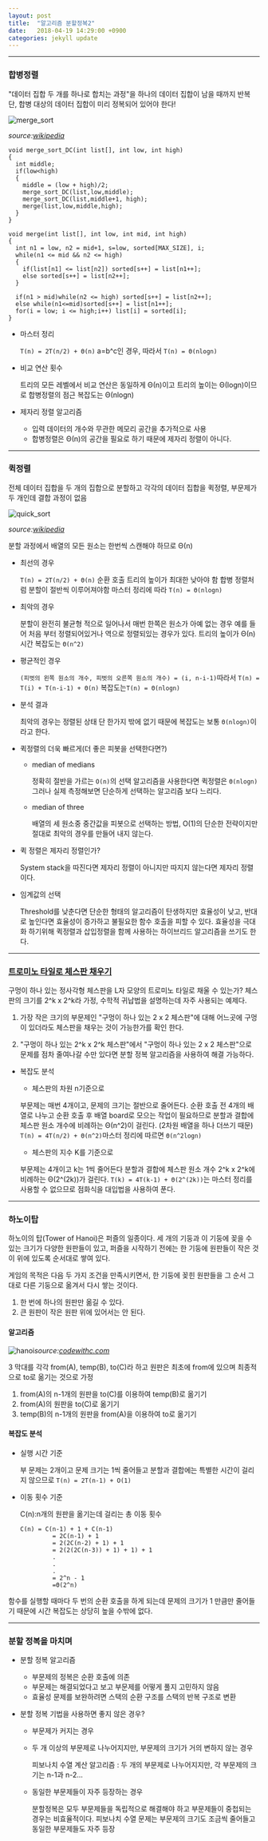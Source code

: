 ```yaml
---
layout: post
title:  "알고리즘 분할정복2"
date:   2018-04-19 14:29:00 +0900
categories: jekyll update
---
```


---
### 합병정렬

"데이터 집합 두 개를 하나로 합치는 과정"을 하나의 데이터 집합이 남을 때까지 반복 단, 합병 대상의 데이터 집합이 미리 정복되어 있어야 한다!


![merge_sort](https://upload.wikimedia.org/wikipedia/commons/c/cc/Merge-sort-example-300px.gif)

_source:[wikipedia](https://upload.wikimedia.org/wikipedia/commons/c/cc/Merge-sort-example-300px.gif)_

```
void merge_sort_DC(int list[], int low, int high)
{
  int middle;
  if(low<high)
  {
    middle = (low + high)/2;
    merge_sort_DC(list,low,middle);
    merge_sort_DC(list,middle+1, high);
    merge(list,low,middle,high);
  }
}

void merge(int list[], int low, int mid, int high)
{
  int n1 = low, n2 = mid+1, s=low, sorted[MAX_SIZE], i;
  while(n1 <= mid && n2 <= high)
  {
    if(list[n1] <= list[n2]) sorted[s++] = list[n1++];
    else sorted[s++] = list[n2++];
  }

  if(n1 > mid)while(n2 <= high) sorted[s++] = list[n2++];
  else while(n1<=mid)sorted[s++] = list[n1++];
  for(i = low; i <= high;i++) list[i] = sorted[i];
}
```
* 마스터 정리

  `T(n) = 2T(n/2) + Θ(n)` a=b^c인 경우, 따라서 `T(n) = Θ(nlogn)`

* 비교 연산 횟수

   트리의 모든 레벨에서 비교 연산은 동일하게 Θ(n)이고 트리의 높이는 Θ(logn)이므로 합병정렬의 점근 복잡도는 Θ(nlogn)

* 제자리 정렬 알고리즘
  * 입력 데이터의 개수와 무관한 메모리 공간을 추가적으로 사용
  * 합병정렬은 Θ(n)의 공간을 필요로 하기 때문에 제자리 정렬이 아니다.

---
### 퀵정렬

전체 데이터 집합을 두 개의 집합으로 분할하고 각각의 데이터 집합을 퀵정렬, 부문제가 두 개인데 결합 과정이 없음

![quick_sort](https://upload.wikimedia.org/wikipedia/commons/6/6a/Sorting_quicksort_anim.gif)

_source:[wikipedia](https://upload.wikimedia.org/wikipedia/commons/6/6a/Sorting_quicksort_anim.gif)_

분할 과정에서 배열의 모든 원소는 한번씩 스캔해야 하므로 Θ(n)
* 최선의 경우

	`T(n) = 2T(n/2) + Θ(n)`  순환 호출 트리의 높이가 최대한 낮아야 함 합병 정렬처럼 분할이 절반씩 이루어져야함
	마스터 정리에 따라 `T(n) = Θ(nlogn)`

* 최악의 경우

 	분할이 완전히 불균형 적으로 일어나서 매번 한쪽은 원소가 아예 없는 경우 예를 들어 처음 부터 정렬되어있거나 역으로 정렬되있는 경우가 있다. 트리의 높이가 Θ(n) 시간 복잡도는 `Θ(n^2)`
* 평균적인 경우

	`(피벗의 왼쪽 원소의 개수, 피벗의 오른쪽 원소의 개수) = (i, n-i-1)`따라서 `T(n) = T(i) + T(n-i-1) + Θ(n)` 복잡도는`T(n) = Θ(nlogn)`

* 분석 결과

	최악의 경우는 정렬된 상태 단 한가지 밖에 없기 때문에 복잡도는 보통 `Θ(nlogn)`이라고 한다.
* 퀵정렬의 더욱 빠르게(더 좋은 피봇을 선택한다면?)

	* median of medians

		정확히 절반을 가르는 `O(n)`의 선택 알고리즘을 사용한다면 퀵정렬은 `Θ(nlogn)` 그러나 실제 측정해보면 단순하게 선택하는 알고리즘 보다 느리다.

	* median of three

		배열의 세 원소중 중간값을 피봇으로 선택하는 방법, O(1)의 단순한 전략이지만 절대로 최악의 경우를 만들어 내지 않는다.
* 퀵 정렬은 제자리 정렬인가?

	System stack을 따진다면 제자리 정렬이 아니지만 따지지 않는다면 제자리 정렬이다.
* 임계값의 선택

	Threshold를 낮춘다면 단순한 형태의 알고리즘이 탄생하지만 효율성이 낮고, 반대로 높인다면 효율성이 증가하고 불필요한 함수 호출을 피할 수 있다. 효율성을 극대화 하기위해 퀵정렬과 삽입정렬을 함께 사용하는 하이브리드 알고리즘을 쓰기도 한다.

---
### [트로미노 타일로 체스판 채우기](https://www.youtube.com/watch?v=DOe_lsBvrbo)

구멍이 하나 있는 정사각형 체스판을 L자 모양의 트로미노 타일로 채울 수 있는가? 체스판의 크기를 2^k x 2^k라 가정, 수학적 귀납법을 설명하는데 자주 사용되는 예제다.


1.	가장 작은 크기의 부문제인 "구멍이 하나 있는 2 x 2 체스판"에 대해 어느곳에 구멍이 있더라도 체스판을 채우는 것이 가능한가를 확인 한다.

2. "구멍이 하나 있는 2^k x 2^k 체스판"에서 "구멍이 하나 있는 2 x 2 체스판"으로 문제를 점차 줄여나갈 수만 있다면 분할 정복 알고리즘을 사용하여 해결 가능하다.

* 복잡도 분석

	* 체스판의 차원 n기준으로

	 부문제는 매번 4개이고, 문제의 크기는 절반으로 줄어든다. 순환 호출 전 4개의 배열로 나누고 순환 호출 후 배열 board로 모으는 작업이 필요하므로 분할과 결합에 체스판 원소 개수에 비례하는 Θ(n^2)이 걸린다. (2차원 배열을 하나 더쓰기 때문) `T(n) = 4T(n/2) + Θ(n^2)`마스터 정리에 따르면 `Θ(n^2logn)`

	* 체스판의 지수 K를 기준으로

	부문제는 4개이고 k는 1씩 줄어든다 분할과 결합에 체스판 원소 개수 2^k x 2^k에 비례하는 Θ(2^(2k))가 걸린다.
	`T(k) = 4T(k-1) + Θ(2^(2k))`는 마스터 정리를 사용할 수 없으므로 점화식을 대입법을 사용하여 푼다.

---
### 하노이탑

하노이의 탑(Tower of Hanoi)은 퍼즐의 일종이다. 세 개의 기둥과 이 기둥에 꽂을 수 있는 크기가 다양한 원판들이 있고, 퍼즐을 시작하기 전에는 한 기둥에 원판들이 작은 것이 위에 있도록 순서대로 쌓여 있다.

게임의 목적은 다음 두 가지 조건을 만족시키면서, 한 기둥에 꽂힌 원판들을 그 순서 그대로 다른 기둥으로 옮겨서 다시 쌓는 것이다.

1. 한 번에 하나의 원판만 옮길 수 있다.
2. 큰 원판이 작은 원판 위에 있어서는 안 된다.


#### 알고리즘
![hanoi](http://www.codewithc.com/wp-content/uploads/2014/07/tower.png)_source:[codewithc.com](http://www.codewithc.com/c-program-for-tower-of-hanoi-recursion/)_

3 막대를 각각 from(A), temp(B), to(C)라 하고 원판은 최초에 from에 있으며 최종적으로 to로 옮기는 것으로 가정

1. from(A)의 n-1개의 원판을 to(C)를 이용하여 temp(B)로 옮기기
2. from(A)의 원판을 to(C)로 옮기기
3. temp(B)의 n-1개의 원판을 from(A)을 이용하여 to로 옮기기

#### 복잡도 분석

* 실행 시간 기준

	부 문제는 2개이고 문제 크기는 1씩 줄어들고 분할과 결합에는 특별한 시간이 걸리지 않으므로 `T(n) = 2T(n-1) + O(1)`
* 이동 횟수 기준

	C(n):n개의 원판을 옮기는데 걸리는 총 이동 횟수

	```
	C(n) = C(n-1) + 1 + C(n-1)
			 = 2C(n-1) + 1
			 = 2(2C(n-2) + 1) + 1
			 = 2(2(2C(n-3)) + 1) + 1) + 1
			 .
			 .
			 .
			 = 2^n - 1
			 =Θ(2^n)
	```
함수를 실행할 때마다 두 번의 순환 호출을 하게 되는데 문제의 크기가 1 만큼만 줄어들기 때문에 시간 복잡도는 상당히 높을 수밖에 없다.

---
### 분할 정복을 마치며

* 분할 정복 알고리즘

	- 부문제의 정복은 순환 호출에 의존
	- 부문제는 해결되었다고 보고 부문제를 어떻게 풀지 고민하지 않음
	- 효율성 문제를 보완하려면 스택의 순환 구조를 스택의 반복 구조로 변환

* 분할 정복 기법을 사용하면 좋지 않은 경우?

	- 부문제가 커지는 경우
	- 두 개 이상의 부문제로 나누어지지만, 부문제의 크기가 거의 변하지 않는 경우

		피보나치 수열 계산 알고리즘 : 두 개의 부문제로 나누어지지만, 각 부문제의 크기는 n-1과 n-2...
	- 동일한 부문제들이 자주 등장하는 경우

		분할정복은 모두 부문제들을 독립적으로 해결해야 하고 부문제들이 중첩되는 경우는 비효율적이다. 피보나치 수열 문제는 부문제의 크기도 조금씩 줄어들고 동일한 부문제들도 자주 등장
